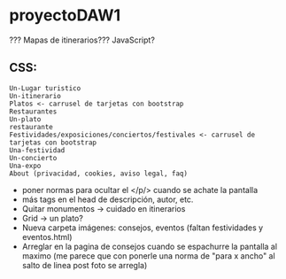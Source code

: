 # proyectoDAW1
??? Mapas de itinerarios??? JavaScript?

## CSS:
    Un-Lugar turistico 
    Un-itinerario
    Platos <- carrusel de tarjetas con bootstrap
    Restaurantes
    Un-plato
    restaurante
    Festividades/exposiciones/conciertos/festivales <- carrusel de tarjetas con bootstrap
    Una-festividad
    Un-concierto
    Una-expo
    About (privacidad, cookies, aviso legal, faq)
    

* poner normas para ocultar el </p/> cuando se achate la pantalla
* más tags en el head de descripción, autor, etc.
* Quitar monumentos -> cuidado en itinerarios
* Grid -> un plato?
* Nueva carpeta imágenes: consejos, eventos (faltan festividades y eventos.html)
* Arreglar en la pagina de consejos cuando se espachurre la pantalla al maximo (me parece que con ponerle una norma de "para x ancho" al salto de linea post foto se arregla)
    
    
    

